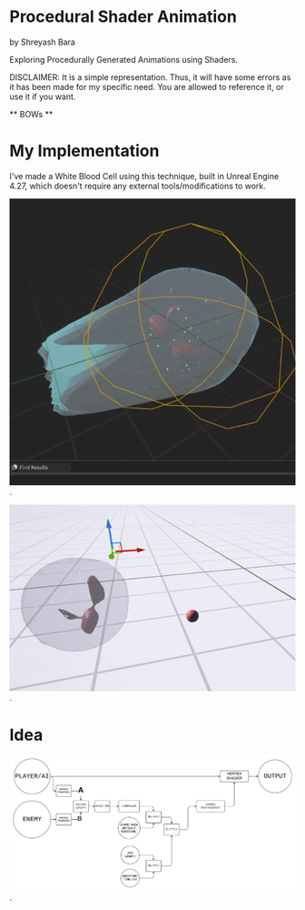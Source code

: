 # Procedural Shader Animation

by Shreyash Bara

Exploring Procedurally Generated Animations using Shaders.

DISCLAIMER: It is a simple representation. Thus, it will have some errors as it has been made for my specific need. You are allowed to reference it, or use it if you want.

** BOWs **

# My Implementation

I've made a White Blood Cell using this technique, built in Unreal Engine 4.27, which doesn't require any external tools/modifications to work.

![Example](./Example.png).

![Example2](./Example2.gif).

# Idea

![Block Diagram](./BlockDiagram.png).
